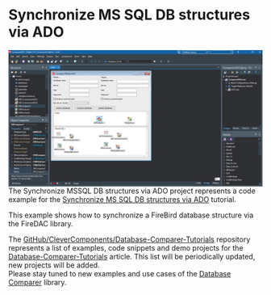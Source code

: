 # Synchronize MS SQL DB structures via ADO

<img align="left" src="ComparerMS.jpg"/>

The Synchronize MSSQL DB structures via ADO project represents a code example for the [Synchronize MS SQL DB structures via ADO](https://www.clevercomponents.com/portal/kb/a149/synchronize-ms-sql-db-structures-via-ado.aspx) tutorial.   

This example shows how to synchronize a FireBird database structure via the FireDAC library.

The [GitHub/CleverComponents/Database-Comparer-Tutorials](https://github.com/CleverComponents/Database-Comparer-Tutorials) repository represents a list of examples, code snippets and demo projects for the [Database-Comparer-Tutorials](https://www.clevercomponents.com/portal/kb/c12/tutorials.aspx) article. This list will be periodically updated, new projects will be added.   
Please stay tuned to new examples and use cases of the [Database Comparer](https://www.clevercomponents.com/products/dbc.asp) library.
